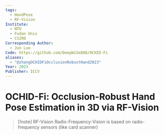```yaml
---
tags:
  - HandPose
  - RF-Vision
Institute:
  - NTU
  - Fudan Univ
  - CSIRO
Corresponding Author:
  - Jun Luo
Code: https://github.com/DeepWiSe888/OCHID-Fi
aliases:
  - "@zhangOCHIDFiOcclusionRobustHand2023"
Year: 2023
Publisher: ICCV
---
```

# OCHID-Fi: Occlusion-Robust Hand Pose Estimation in 3D via RF-Vision
> [!note] RF-Vision
> Radio-Frequency-Vision is based on radio-frequency sensors (like card scanner)
